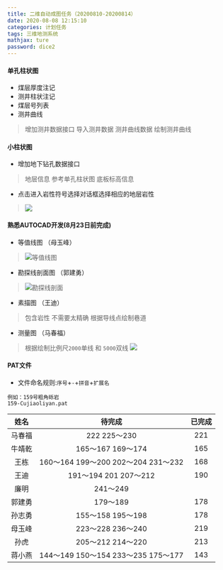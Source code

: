 ```yaml
---
title: 二维自动成图任务（20200810-20200814）
date: 2020-08-08 12:15:10
categories: 计划任务
tags: 三维地测系统
mathjax: ture
password: dice2
---
```


#### 单孔柱状图

* 煤层厚度注记
* 测井柱状注记
* 煤层号列表
* 测井曲线
> 增加测井数据接口
> 导入测井数据
> 测井曲线数据
> 绘制测井曲线
 
#### 小柱状图
* 增加地下钻孔数据接口
> 地层信息 参考单孔柱状图
> 底板标高信息

* 点击进入岩性符号选择对话框选择相应的地层岩性
> ![](15968582895156.png)


#### 熟悉AUTOCAD开发(8月23日前完成)
* 等值线图 （母玉峰）
> ![等值线图](15968603285061.jpg)


* 勘探线剖面图 （郭建勇）
> ![勘探线剖面](15968586195647.jpg)

* 素描图 （王迪）
> 包含岩性
> 不需要太精确
> 根据导线点绘制巷道

* 测量图 （马春福）
> 根据绘制比例尺`2000`单线 和 `5000`双线
> ![](15968591314067.jpg)


#### PAT文件

*  文件命名规则:`序号`+`-`+`拼音`+`扩展名`

```
例如：159号粗角砾岩
159-Cujiaoliyan.pat
```

| 姓名  | 待完成 | 已完成 |
|:---:|:---:|:---:|
|  马春福   |  222 225～230   |  221   |
|  牛靖乾   | 165～167 169～174   |  165   |
|  王栋   |  160～164 199～200 202～204 231～232 |  168   |
|  王迪   |  191～194 201 207～212   |  190   |
|  廉明   | 241～249 |    |
|  郭建勇   | 179～189   |  178   |
|  孙志勇   | 155～158 195～198  |  178   |
|  母玉峰  |  223～228 236～240  |  219   |
|  孙虎  |  205～212 214～220   |  213   |
|  蒋小燕  | 144～149 150～154  233～235 175～177 | 143  |